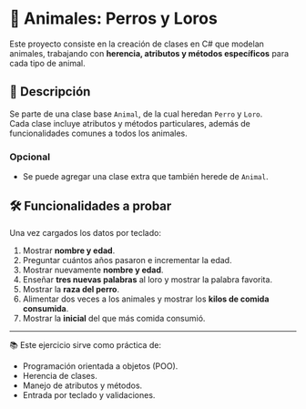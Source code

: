 # 🐾 Animales: Perros y Loros  

Este proyecto consiste en la creación de clases en C# que modelan animales, trabajando con **herencia, atributos y métodos específicos** para cada tipo de animal.  

## 📌 Descripción  

Se parte de una clase base `Animal`, de la cual heredan `Perro` y `Loro`.  
Cada clase incluye atributos y métodos particulares, además de funcionalidades comunes a todos los animales.  

### Opcional  
- Se puede agregar una clase extra que también herede de `Animal`.  

## 🛠️ Funcionalidades a probar  
Una vez cargados los datos por teclado:  

1. Mostrar **nombre y edad**.  
2. Preguntar cuántos años pasaron e incrementar la edad.  
3. Mostrar nuevamente **nombre y edad**.  
4. Enseñar **tres nuevas palabras** al loro y mostrar la palabra favorita.  
5. Mostrar la **raza del perro**.  
6. Alimentar dos veces a los animales y mostrar los **kilos de comida consumida**.  
7. Mostrar la **inicial** del que más comida consumió.  

---

📚 Este ejercicio sirve como práctica de:  
- Programación orientada a objetos (POO).  
- Herencia de clases.  
- Manejo de atributos y métodos.  
- Entrada por teclado y validaciones.  
